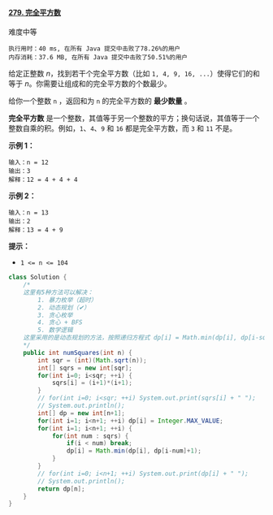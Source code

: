 #### [279. 完全平方数](https://leetcode-cn.com/problems/perfect-squares/)

难度中等

```
执行用时：40 ms, 在所有 Java 提交中击败了78.26%的用户
内存消耗：37.6 MB, 在所有 Java 提交中击败了50.51%的用户
```

给定正整数 *n*，找到若干个完全平方数（比如 `1, 4, 9, 16, ...`）使得它们的和等于 *n*。你需要让组成和的完全平方数的个数最少。

给你一个整数 `n` ，返回和为 `n` 的完全平方数的 **最少数量** 。

**完全平方数** 是一个整数，其值等于另一个整数的平方；换句话说，其值等于一个整数自乘的积。例如，`1`、`4`、`9` 和 `16` 都是完全平方数，而 `3` 和 `11` 不是。

 

**示例 1：**

```
输入：n = 12
输出：3 
解释：12 = 4 + 4 + 4
```

**示例 2：**

```
输入：n = 13
输出：2
解释：13 = 4 + 9
```

**提示：**

- `1 <= n <= 104`

```java
class Solution {
    /*
    这里有5种方法可以解决： 
    	1. 暴力枚举（超时）
    	2. 动态规划（✔）
    	3. 贪心枚举
    	4. 贪心 + BFS
    	5. 数学逻辑
    这里采用的是动态规划的方法，按照递归方程式 dp[i] = Math.min(dp[i], dp[i-sqrNum]+1)解决
    */
    public int numSquares(int n) {
        int sqr = (int)(Math.sqrt(n));
        int[] sqrs = new int[sqr];
        for(int i=0; i<sqr; ++i) {
            sqrs[i] = (i+1)*(i+1);
        }
        // for(int i=0; i<sqr; ++i) System.out.print(sqrs[i] + " ");
        // System.out.println();
        int[] dp = new int[n+1];
        for(int i=1; i<n+1; ++i) dp[i] = Integer.MAX_VALUE;
        for(int i=1; i<n+1; ++i) {
            for(int num : sqrs) {
                if(i < num) break;
                dp[i] = Math.min(dp[i], dp[i-num]+1);
            }
        }
        // for(int i=0; i<n+1; ++i) System.out.print(dp[i] + " ");
        // System.out.println();
        return dp[n];
    }
}
```

